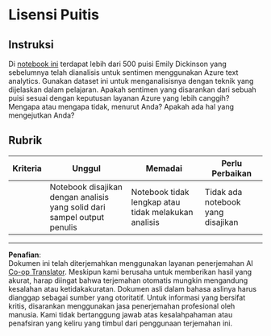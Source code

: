 <!--
CO_OP_TRANSLATOR_METADATA:
{
  "original_hash": "9d2a734deb904caff310d1a999c6bd7a",
  "translation_date": "2025-09-05T20:42:29+00:00",
  "source_file": "6-NLP/3-Translation-Sentiment/assignment.md",
  "language_code": "id"
}
-->
# Lisensi Puitis

## Instruksi

Di [notebook ini](https://www.kaggle.com/jenlooper/emily-dickinson-word-frequency) terdapat lebih dari 500 puisi Emily Dickinson yang sebelumnya telah dianalisis untuk sentimen menggunakan Azure text analytics. Gunakan dataset ini untuk menganalisisnya dengan teknik yang dijelaskan dalam pelajaran. Apakah sentimen yang disarankan dari sebuah puisi sesuai dengan keputusan layanan Azure yang lebih canggih? Mengapa atau mengapa tidak, menurut Anda? Apakah ada hal yang mengejutkan Anda?

## Rubrik

| Kriteria | Unggul                                                                     | Memadai                                                | Perlu Perbaikan         |
| -------- | -------------------------------------------------------------------------- | ------------------------------------------------------ | ----------------------- |
|          | Notebook disajikan dengan analisis yang solid dari sampel output penulis   | Notebook tidak lengkap atau tidak melakukan analisis   | Tidak ada notebook yang disajikan |

---

**Penafian**:  
Dokumen ini telah diterjemahkan menggunakan layanan penerjemahan AI [Co-op Translator](https://github.com/Azure/co-op-translator). Meskipun kami berusaha untuk memberikan hasil yang akurat, harap diingat bahwa terjemahan otomatis mungkin mengandung kesalahan atau ketidakakuratan. Dokumen asli dalam bahasa aslinya harus dianggap sebagai sumber yang otoritatif. Untuk informasi yang bersifat kritis, disarankan menggunakan jasa penerjemahan profesional oleh manusia. Kami tidak bertanggung jawab atas kesalahpahaman atau penafsiran yang keliru yang timbul dari penggunaan terjemahan ini.